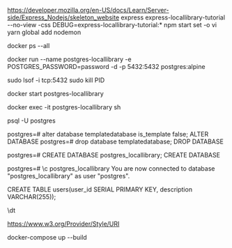 https://developer.mozilla.org/en-US/docs/Learn/Server-side/Express_Nodejs/skeleton_website
express express-locallibrary-tutorial --no-view -css
DEBUG=express-locallibrary-tutorial:* npm start
set -o vi
yarn global add nodemon

docker ps --all

docker run --name postgres-locallibrary -e POSTGRES_PASSWORD=password -d -p 5432:5432 postgres:alpine

sudo lsof -i tcp:5432
sudo kill PID

docker start postgres-locallibrary

docker exec -it postgres-locallibrary sh

psql -U postgres


postgres=# alter database templatedatabase is_template false;
ALTER DATABASE
postgres=# drop database templatedatabase;
DROP DATABASE

postgres=# CREATE DATABASE postgres_locallibrary;
CREATE DATABASE

postgres=# \c postgres_locallibrary
You are now connected to database "postgres_locallibrary" as user "postgres".

CREATE TABLE users(user_id SERIAL PRIMARY KEY, description VARCHAR(255));

\dt

https://www.w3.org/Provider/Style/URI

docker-compose up --build








